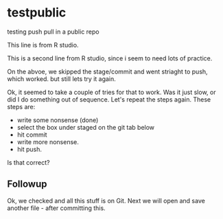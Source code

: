 # testpublic
testing push pull in a public repo

This line is from R studio. 

This is a second line from R studio, since i seem to need lots of practice. 

On the abvoe, we skipped the stage/commit and went striaght to push, which worked. but still lets try it again. 

Ok, it seemed to take a couple of tries for that to work. Was it just slow, or did I do something out of sequence. Let's repeat the steps again. These steps are: 

 + write some nonsense (done)
 + select the box under staged on the git tab below 
 + hit commit
 + write more nonsense. 
 + hit push. 
 
Is that correct? 

## Followup 

Ok, we checked and all this stuff is on Git. Next we will open and save another file - after committing this. 




